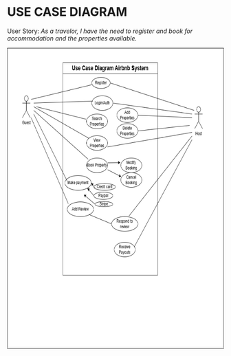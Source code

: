 # USE CASE DIAGRAM

User Story:
_As a travelor, I have the need to register and book for accommodation and the properties available._

<img alt="use case diagram" src="./use_case2.png" style="height: 700px; width:900px;">